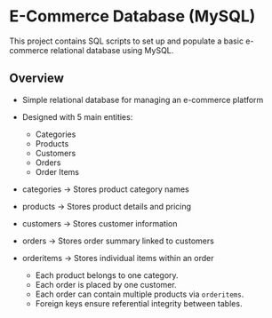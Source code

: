 #  E-Commerce Database (MySQL)

This project contains SQL scripts to set up and populate a basic e-commerce relational database using MySQL.

## Overview

- Simple relational database for managing an e-commerce platform
- Designed with 5 main entities:
  - Categories
  - Products
  - Customers
  - Orders
  - Order Items
 
- categories  -> Stores product category names            
- products    -> Stores product details and pricing          
- customers   -> Stores customer information                 
- orders      -> Stores order summary linked to customers    
- orderitems  -> Stores individual items within an order 


  - Each product belongs to one category.
  - Each order is placed by one customer.
  - Each order can contain multiple products via `orderitems`.
  - Foreign keys ensure referential integrity between tables.
